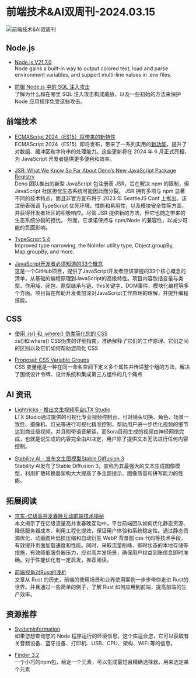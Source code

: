 # 前端技术&AI双周刊-2024.03.15

![前端技术&AI双周刊](https://gips3.baidu.com/it/u=4287497496,1596818752&fm=3028&app=3028&f=JPEG&fmt=auto&q=100&size=f900_383)

## Node.js
- [Node.js V21.7.0](https://nodejs.org/en/blog/release/v21.7.0)
<br>Node gains a built-in way to output colored text, load and parse environment variables, and support multi-line values in .env files.

- [防御 Node.js 中的 SQL 注入攻击](https://snyk.io/blog/preventing-sql-injection-attacks-node-js)
<br>了解为什么和在哪里 SQL 注入攻击构成威胁，以及一些初始的方法来保护 Node 应用程序免受这些攻击。

## 前端技术
- [ECMAScript 2024（ES15）将带来的新特性](https://www.51cto.com/article/781433.html)
<br>ECMAScript 2024（ES15）即将发布，带来了一系列实用的[新功能](https://github.com/tc39/ecma262/pull/3282)，提升了对数组、缓冲区和字符串的处理能力。这些更新将在 2024 年 6 月正式亮相，为 JavaScript 开发者提供更多便利和效率。

- [JSR: What We Know So Far About Deno’s New JavaScript Package Registry](https://socket.dev/blog/jsr-new-javascript-package-registry)
<br>Deno 团队推出的新型 JavaScript 包注册表 JSR，旨在解决 npm 的限制，但 JavaScript 社区担忧生态系统可能因此而分裂。 JSR 拥有多项与 npm 显著不同的技术特点，而且非官方宣布将于 2023 年 SeattleJS Conf 上推出。该注册表强调 TypeScript 优先环境、性能和易用性，以及模块安全性等方面，并获得开发者社区的积极响应。尽管 JSR 提供新的方法，但它也随之带来的生态系统分裂的担忧， 然而，它承诺保持与 npm/Node 的兼容性，以减少可能的负面影响。

- [TypeScript 5.4](https://devblogs.microsoft.com/typescript/announcing-typescript-5-4/)
<br>Improved type narrowing, the NoInfer utility type, Object.groupBy, Map.groupBy, and more.

- [JavaScript开发者必须知道的33个概念](https://github.com/leonardomso/33-js-concepts#-table-of-contents)
<br>这是一个GitHub项目，提供了JavaScript开发者应该掌握的33个核心概念的清单，从基础的编程原理到JavaScript的高级特性。项目内容包括变量与类型、作用域、闭包、原型继承与链、this关键字、DOM事件、模块化编程等多个方面。项目旨在帮助开发者加深对JavaScript工作原理的理解，并提升编程技能。

## CSS
- [使用 :is() 和 :where() 伪类简化您的 CSS](https://www.youtube.com/watch?v=NnaBX6SypR8)
<br>:is()和:where() CSS伪类的详细指南，准确解释了它们的工作原理、它们之间的区别以及它们如何帮助您简化 CSS

- [Proposal: CSS Variable Groups](https://lea.verou.me/docs/var-groups/?utm_source=CSS-Weekly&utm_campaign=Issue-581&utm_medium=web)
<br>CSS 变量组是一种在同一命名空间下定义多个属性并传递整个组的方法，解决了围绕设计令牌、设计系统和集成第三方组件的几个痛点

## AI 资讯
- [Lightricks - 推出文生视频平台LTX Studio](https://mp.weixin.qq.com/s/x3mul2goPGPA0YhXLPkNvA)
<br>LTX Studio通过提供的可视化专业视频控制台，可对镜头切换、角色、场景一致性、摄像机、灯光等进行可视化精准控制，帮助用户进一步优化视频的细节达到商业级视频，并且附带语音解读，而Sora目前生成的视频由神经网络完成，也就是说生成的内容完全由AI决定，用户除了提供文本无法进行任何内容控制。

- [Stability AI - 发布文生图模型Stable Diffusion 3](https://stability.ai/news/stable-diffusion-3)
<br>Stability AI发布了Stable Diffusion 3，宣称为其最强大的文本生成图像模型，利用扩散转换器架构大大提高了多主题提示、图像质量和拼写能力的性能。

## 拓展阅读
- [京东-亿级高并发春晚互动前端技术揭秘](https://developer.jdcloud.com/article/3639)
<br>本文揭示了在亿级流量高并发春晚互动中，平台前端团队如何优化静态资源、降低服务器成本、利用工程化提效，保证用户体验和系统稳定性。通过静态资源优化、动画图片低损压缩和自动衍生 WebP 背景图 css 代码等技术手段，有效提升页面加载速度和性能。同时，采取流量削峰、即时状态的本地存储等措施，有效降低服务器压力，应对高并发场景，确保用户权益到账信息即时准确。对于性能优化有一定启发，推荐阅读。

- [前端视角对Rust的浅析](https://www.51cto.com/article/782330.html)
<br>文章从 Rust 的历史，前端的使用场景和业界使用案例一步步带你走进 Rust的世界。并且通过一些简单的例子，了解 Rust 如何应用到前端，提高前端的生产效率。

## 资源推荐
- [Systeminformation](https://github.com/sebhildebrandt/systeminformation)
<br>如果您想查询您的 Node 程序运行的环境信息，这个库适合您，它可以获取有关音频设备、蓝牙设备、打印机、USB、CPU、架构、WiFi 等的信息。

- [Finder 3.2](https://github.com/antonmedv/finder)
<br>一个小巧的npm包，给定一个元素，可以生成最短且精确选择器，用来选定某个元素

